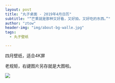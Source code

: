 ```yaml
---
layout: post
title: "丸子桌面 - 2019年4月日历"
subtitle: "“芒果就是那种又好看，又好拍，又好吃的东西。”"
author: "ztow"
header-img: "img/about-bg-walle.jpg"
tags:
  - 丸子壁纸

---
```


四月壁纸，适合4K屏

老规矩，右键图片另存就是大图啦。

![][image-1]

[image-1]:	/wzdesktop/post-img-00003april.jpg